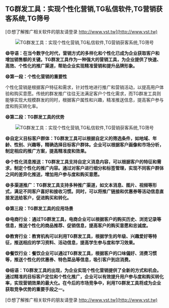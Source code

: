 ## **TG群发工具：实现个性化营销,TG私信软件,TG营销获客系统,TG筛号**

[😍想了解推广相关软件的朋友请登录 http://www.vst.tw](http://www.vst.tw)

 <center><img src="https://vst.tw/MP4/tuiguang/png/2.png" alt="TG群发工具：实现个性化营销,TG私信软件,TG营销获客系统,TG筛号"></center>

**😄导语：在当今数字化时代，营销方式的多样化和个性化已成为企业获取客户和增加销售额的关键。TG群发工具作为一种强大的营销工具，为企业提供了快速、高效、个性化的推广渠道，帮助企业实现精准营销和提升品牌形象。**

**😄第一段：个性化营销的重要性**

个性化营销是根据客户特征和需求，针对性地进行推广和营销活动，以提高用户体验和购买意愿。传统的群发推广往往无法满足客户个性化需求，而TG群发工具则能够实现大规模群发的同时，根据客户属性和兴趣，精准推送信息，提高客户参与度和购买转化率。

**😄第二段：TG群发工具的优势**

 <center><img src="https://vst.tw/MP4/tuiguang/png/3.png" alt="TG群发工具：实现个性化营销,TG私信软件,TG营销获客系统,TG筛号"></center>

**😄自定义目标客户群体：TG群发工具可以根据自定义的筛选条件，如地域、年龄、性别、兴趣等，精确选择目标客户群体。企业可以根据客户画像和市场分析，制定相应的推广方案，提高精准度和效果。**

**😄个性化消息推送：TG群发工具支持自定义消息内容，可以根据客户的特征和需求，制定个性化的推广内容。通过对客户进行细分和标签管理，实现不同客户群体之间的差异化推送，增加用户参与度和购买意愿。**

**😄多渠道推广：TG群发工具支持多种推广渠道，如文本消息、图片、视频等形式，满足不同客户喜好和接收习惯。同时，可以将推广链接和优惠券等活动信息直接发送给客户，促进购买和转化。**

**😄第三段：TG群发工具的应用场景**

**😄电商行业：通过TG群发工具，电商企业可以根据客户的购买历史、浏览记录等信息，推送个性化的商品推荐、促销信息，提高客户的购买意愿和忠诚度。**

**😄教育行业：教育机构可以利用TG群发工具，根据学生的年级、兴趣爱好等特征，推送相应的学习资料、活动信息，提高学生参与度和学习效果。**

**😄餐饮行业：餐饮企业可以通过TG群发工具，根据客户的口味偏好、消费习惯等，推送个性化的优惠券、特色菜品等信息，吸引客户到店消费。**

**😄结语：TG群发工具的出现，为企业实现个性化营销提供了全新的方式和机会。通过精准的目标客户定位和个性化推广，企业可以有效提升用户参与度和购买转化率，实现营销效果的最大化。在今后的市场竞争中，利用TG群发工具将成为企业获取竞争优势的重要手段之一。**

[😍想了解推广相关软件的朋友请登录 http://www.vst.tw](http://www.vst.tw)




